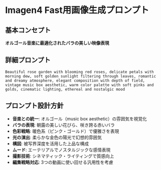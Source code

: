 # Imagen4 Fast用画像生成プロンプト

## 基本コンセプト
**オルゴール音楽に最適化されたバラの美しい映像表現**

## 詳細プロンプト
```
Beautiful rose garden with blooming red roses, delicate petals with morning dew, soft golden sunlight filtering through leaves, romantic and dreamy atmosphere, elegant composition with depth of field, vintage music box aesthetic, warm color palette with soft pinks and golds, cinematic lighting, ethereal and nostalgic mood
```

## プロンプト設計方針
- **音楽との統一**: オルゴール（music box aesthetic）の雰囲気を視覚化
- **バラの表現**: 朝露の美しい花びら、咲き誇る赤いバラ
- **色彩戦略**: 暖色系（ピンク・ゴールド）で優雅さを表現
- **光の演出**: 柔らかな金色の陽光で幻想的雰囲気
- **構図**: 被写界深度を活用した上品な構成
- **ムード**: エーテリアルでノスタルジックな感情表現
- **撮影技術**: シネマティック・ライティングで質感向上
- **編集戦略対応**: 3つの動画に使い回せる汎用性を考慮